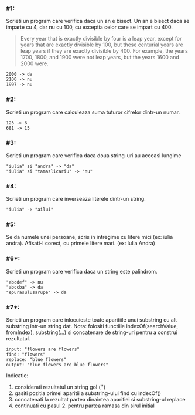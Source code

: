 ### #1:

Scrieti un program care verifica daca un an e bisect. Un an e bisect daca se imparte cu 4, dar nu cu 100, 
cu exceptia celor care se impart cu 400. 
> Every year that is exactly divisible by four is a leap year, except for years that are exactly divisible by 
100, but these centurial years are leap years if they are exactly divisible by 400. For example, the years 
1700, 1800, and 1900 were not leap years, but the years 1600 and 2000 were.
```
2000 -> da
2100 -> nu
1997 -> nu
```

### #2:
Scrieti un program care calculeaza suma tuturor cifrelor dintr-un numar.
```
123 -> 6
681 -> 15
```

### #3:
Scrieti un program care verifica daca doua string-uri au aceeasi lungime 
```
"iulia" si "andra" -> "da"
"iulia" si "tamazlicariu" -> "nu"
```


### #4:
Scrieti un program care inverseaza literele dintr-un string.
```
"iulia" -> "ailui"
```

### #5:
Se da numele unei persoane, scris in intregime cu litere mici (ex: iulia andra). Afisati-l corect, cu primele litere mari. (ex: Iulia Andra)

### #6*:
Scrieti un program care verifica daca un string este palindrom.
```
"abcdef" -> nu
"abccba" -> da
"epurasulusarupe" -> da
```

### #7*:
Scrieti un program care inlocuieste toate aparitiile unui substring cu alt substring intr-un string dat. Nota: folositi functiile indexOf(searchValue, fromIndex), substring(...) si concatenare de string-uri pentru a construi rezultatul.
```
input: "flowers are flowers"
find: "flowers"
replace: "blue flowers"
output: "blue flowers are blue flowers"
```

Indicatie: 
1. considerati rezultatul un string gol ('')
1. gasiti pozitia primei aparitii a substring-ului find cu indexOf()
1. concatenati la rezultat partea dinaintea aparitiei si substring-ul replace
1. continuati cu pasul 2. pentru partea ramasa din sirul initial